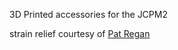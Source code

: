 3D Printed accessories for the JCPM2

strain relief courtesy of [Pat Regan](https://twitter.com/patsheadcom)
